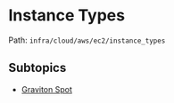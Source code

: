 # Instance Types

Path: `infra/cloud/aws/ec2/instance_types`

## Subtopics
- [Graviton Spot](./graviton_spot/README.md)
